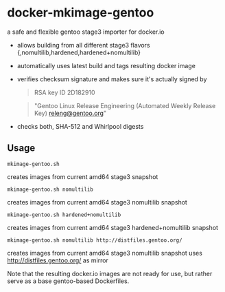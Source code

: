 docker-mkimage-gentoo
=====================

a safe and flexible gentoo stage3 importer for docker.io

 * allows building from all different stage3 flavors {,nomultilib,hardened,hardened+nomultilib}

 * automatically uses latest build and tags resulting docker image

 * verifies checksum signature and makes sure it's actually signed by

   > RSA key ID 2D182910

   > "Gentoo Linux Release Engineering (Automated Weekly Release Key) <releng@gentoo.org>"

 * checks both, SHA-512 and Whirlpool digests



Usage
-----

	mkimage-gentoo.sh
creates images from current amd64 stage3 snapshot

	mkimage-gentoo.sh nomultilib
creates images from current amd64 stage3 nomultilib snapshot

	mkimage-gentoo.sh hardened+nomultilib
creates images from current amd64 stage3 hardened+nomultilib snapshot

	mkimage-gentoo.sh nomultilib http://distfiles.gentoo.org/
creates images from current amd64 stage3 nomultilib snapshot
uses http://distfiles.gentoo.org/ as mirror

Note that the resulting docker.io images are not ready for use, but rather
serve as a base gentoo-based Dockerfiles.
